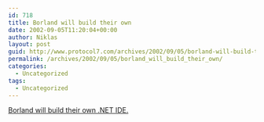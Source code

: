 ```yaml
---
id: 718
title: Borland will build their own
date: 2002-09-05T11:20:04+00:00
author: Niklas
layout: post
guid: http://www.protocol7.com/archives/2002/09/05/borland-will-build-their-own/
permalink: /archives/2002/09/05/borland_will_build_their_own/
categories:
  - Uncategorized
tags:
  - Uncategorized
---
```

<div class='microid-ecbb25db35732e53ca3273276eb864c2d6c77d38'>
  <p>
    <a href="http://www.theregister.co.uk/content/23/26965.html">Borland will build their own .NET IDE.</a>
  </p>
</div>